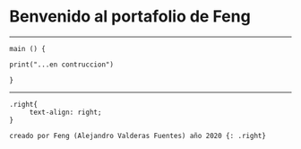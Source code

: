 
# Benvenido al portafolio de Feng 

* * *

```
main () {

print("...en contruccion")

}
```


* * *
```
.right{
     text-align: right;
}

creado por Feng (Alejandro Valderas Fuentes) año 2020 {: .right}
```
